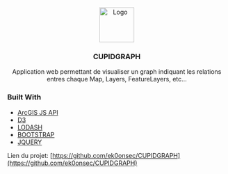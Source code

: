 <!-- PROJECT LOGO -->
<br />
<p align="center">
  <a href="https://github.com/ek0onsec/CUPIDGRAPH">
    <img src="img/logo.png" alt="Logo" width="80" height="80">
  </a>

  <h3 align="center">CUPIDGRAPH</h3>

  <p align="center">
    Application web permettant de visualiser un graph indiquant les relations entres chaque Map, Layers, FeatureLayers, etc...  
    <br />

### Built With
* [ArcGIS JS API](https://developers.arcgis.com/javascript/latest/install-and-set-up/)
* [D3](https://d3js.org/)
* [LODASH](https://lodash.com/)
* [BOOTSTRAP](https://getbootstrap.com/)
* [JQUERY](https://jquery.com/)

Lien du projet: [https://github.com/ek0onsec/CUPIDGRAPH](https://github.com/ek0onsec/CUPIDGRAPH)